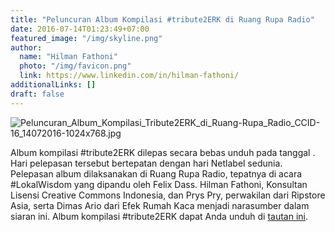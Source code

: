 ```yaml
---
title: "Peluncuran Album Kompilasi #tribute2ERK di Ruang Rupa Radio"
date: 2016-07-14T01:23:49+07:00
featured_image: "/img/skyline.png"
author:
  name: "Hilman Fathoni"
  photo: "/img/favicon.png"
  link: https://www.linkedin.com/in/hilman-fathoni/
additionalLinks: []
draft: false
---
```


<img src="../../uploads/Peluncuran_Album_Kompilasi_Tribute2ERK_di_Ruang-Rupa_Radio_CCID-16_14072016-1024x768.jpg" alt="Peluncuran_Album_Kompilasi_Tribute2ERK_di_Ruang-Rupa_Radio_CCID-16_14072016-1024x768.jpg" class="img-fluid w-sm-50 float-sm-end ms-sm-5 mt-2 mb-4">

Album kompilasi #tribute2ERK dilepas secara bebas unduh pada tanggal . Hari pelepasan tersebut bertepatan dengan hari Netlabel sedunia. Pelepasan album dilaksanakan di Ruang Rupa Radio, tepatnya di acara #LokalWisdom yang dipandu oleh Felix Dass. Hilman Fathoni, Konsultan Lisensi Creative Commons Indonesia, dan Prys Pry, perwakilan dari Ripstore Asia, serta Dimas Ario dari Efek Rumah Kaca menjadi narasumber dalam siaran ini. Album kompilasi #tribute2ERK dapat Anda unduh di [tautan ini](https://www.ripstore.asia/tribute2erk).